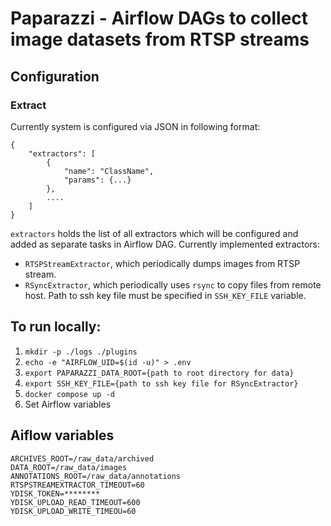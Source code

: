 # Paparazzi - Airflow DAGs to collect image datasets from RTSP streams
## Configuration
### Extract
Currently system is configured via JSON in following format:
```
{
    "extractors": [
        {
            "name": "ClassName",
            "params": {...}
        },
        ....
    ]
}
```

`extractors` holds the list of all extractors which will be configured and added as separate tasks in Airflow DAG. Currently implemented extractors:

-  `RTSPStreamExtractor`, which periodically dumps images from RTSP stream.
- `RSyncExtractor`, which periodically uses `rsync` to copy files from remote host. Path to ssh key file must be specified in `SSH_KEY_FILE` variable.

## To run locally:
1. `mkdir -p ./logs ./plugins`
2. `echo -e "AIRFLOW_UID=$(id -u)" > .env`
3. `export PAPARAZZI_DATA_ROOT={path to root directory for data}`
4. `export SSH_KEY_FILE={path to ssh key file for RSyncExtractor}`
5. `docker compose up -d`
6. Set Airflow variables

## Aiflow variables
```
ARCHIVES_ROOT=/raw_data/archived
DATA_ROOT=/raw_data/images
ANNOTATIONS_ROOT=/raw_data/annotations
RTSPSTREAMEXTRACTOR_TIMEOUT=60
YDISK_TOKEN=********
YDISK_UPLOAD_READ_TIMEOUT=600
YDISK_UPLOAD_WRITE_TIMEOU=60
```
